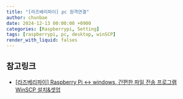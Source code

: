 ```yaml
---
title: "[라즈베리파이] pc 원격연결"
author: chunbae
date: 2024-12-13 00:00:00 +0900
categories: [Raspberrypi, Setting]
tags: [raspberrypi, pc, desktop, winSCP]
render_with_liquid: falses
---
```


## 참고링크

- [[라즈베리파이] Raspberry Pi <-> windows, 간편한 파일 전송 프로그램 WinSCP 설치&셋업](https://rasino.tistory.com/entry/%E3%80%90-%EB%9D%BC%EC%A6%88%EB%B2%A0%EB%A6%AC%ED%8C%8C%EC%9D%B4%E3%80%91-Raspberry-Pi-%E2%86%94-windows-%EA%B0%84%ED%8E%B8%ED%95%9C-%ED%8C%8C%EC%9D%BC-%EC%A0%84%EC%86%A1-%ED%94%84%EB%A1%9C%EA%B7%B8%EB%9E%A8-WinSCP-%EC%84%A4%EC%B9%98-%EC%85%8B%EC%97%85)